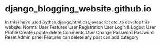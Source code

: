 # django_blogging_website.github.io
In this i have used python,django,html,css,javascript etc..to develop this website.
Normal User Features
User Registration
User Login & Logout
User Profile
Create,update,delete
Comments
User Change Password
Password Reset
 Admin panel Features
 can delete any post
 can add category
 
